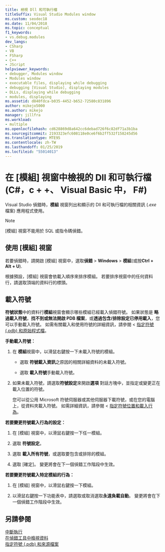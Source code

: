 ```yaml
---
title: 檢視 Dll 和可執行檔
titleSuffix: Visual Studio Modules window
ms.custom: seodec18
ms.date: 11/04/2018
ms.topic: conceptual
f1_keywords:
- vs.debug.modules
dev_langs:
- CSharp
- VB
- FSharp
- C++
- JScript
helpviewer_keywords:
- debugger, Modules window
- Modules window
- executable files, displaying while debugging
- debugging [Visual Studio], displaying modules
- DLLs, displaying while debugging
- modules, displaying
ms.assetid: d840fdca-b035-4452-b652-72580c831896
author: mikejo5000
ms.author: mikejo
manager: jillfra
ms.workload:
- multiple
ms.openlocfilehash: cd628869d8a642cc6debad726f6c82df71a3b1ba
ms.sourcegitcommit: 2193323efc608118e0ce6f6b2ff532f158245d56
ms.translationtype: MTE95
ms.contentlocale: zh-TW
ms.lasthandoff: 01/25/2019
ms.locfileid: "55014013"
---
```

# <a name="view-dlls-and-executables-in-the-modules-window-c-c-visual-basic-f"></a>在 [模組] 視窗中檢視的 Dll 和可執行檔 (C#，c + +、 Visual Basic 中， F#)
 
Visual Studio 偵錯時，**模組** 視窗列出和顯示的 Dll 和可執行檔的相關資訊 (*.exe*檔案) 應用程式使用。 

> [!NOTE]
> [模組] 視窗不能用於 SQL 或指令碼偵錯。 
  
## <a name="use-the-modules-window"></a>使用 [模組] 視窗

若要偵錯時，請開啟 [模組] 視窗中，選取**偵錯** > **Windows** > **模組**(或按**Ctrl + Alt + U**). 
  
根據預設，[模組] 視窗會依載入順序來排序模組。 若要排序視窗中的任何資料行，請選取頂端的資料行的標頭。  
  
## <a name="load-symbols"></a>載入符號  

**符號狀態**中的資料行**模組**視窗會顯示哪些模組已經載入偵錯符號。 如果狀態是 **略過載入符號**，**找不到或無法開啟 PDB 檔案**，或**透過包含/排除設定已停用載入**，您可以手動載入符號。 如需有關載入和使用符號的詳細資訊，請參閱 <<c0> [ 指定符號 (.pdb) 和原始程式檔](../debugger/specify-symbol-dot-pdb-and-source-files-in-the-visual-studio-debugger.md)。

**手動載入符號：**  

1. 在 **模組**視窗中，以滑鼠右鍵按一下未載入符號的模組。 
   
   - 選取 **符號載入資訊**之原因的相關詳細資料的未載入符號。 
   
   - 選取 **載入符號**手動載入符號。  
   
1. 如果未載入符號，請選取**符號設定**來開啟**選項** 對話方塊中，並指定或變更正在載入位置的符號。 
   
   您可以從公用 Microsoft 符號伺服器或其他伺服器下載符號，或在您的電腦上，從資料夾載入符號。 如需詳細資訊，請參閱 <<c0> [ 指定符號位置和載入行為](../debugger/specify-symbol-dot-pdb-and-source-files-in-the-visual-studio-debugger.md#BKMK_Specify_symbol_locations_and_loading_behavior)。   

**若要變更符號載入行為的設定：**  

1. 在 [模組] 視窗中，以滑鼠右鍵按一下任一模組。  
   
1. 選取 **符號設定**。  
  
1. 選取 **載入所有符號**，或選取要包含或排除的模組。  
  
1. 選取 [確定]。 變更將會在下一個偵錯工作階段中生效。  
  
**若要變更符號載入特定模組的行為：**  

1.  在 [模組] 視窗中，以滑鼠右鍵按一下模組。  

1.  以滑鼠右鍵按一下功能表中，請選取或取消選取**永遠負載自動**。 變更將會在下一個偵錯工作階段中生效。  
  
## <a name="see-also"></a>另請參閱  
 [中斷執行](/previous-versions/visualstudio/visual-studio-2010/7z9se2d8(v=vs.100))   
 [在偵錯工具中檢視資料](../debugger/viewing-data-in-the-debugger.md)   
 [指定符號 (.pdb) 和來源檔案](../debugger/specify-symbol-dot-pdb-and-source-files-in-the-visual-studio-debugger.md)